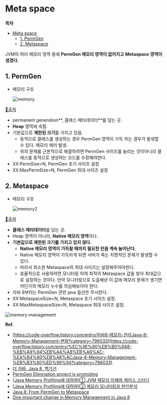 # Meta space

**목차**

- [Meta space](#meta-space)
    - [1. PermGen](#1-permgen)
    - [2. Metaspace](#2-metaspace)

JVM의 여러 메모리 영역 중에 **PermGen 메모리 영역이 없어지고** **Metaspace** **영역이 생겼다.**

## 1. PermGen

- 메모리 구조

  ![memory](https://user-images.githubusercontent.com/42997924/142433257-9316af02-f095-4d9d-bd22-ce75ecb257e6.png)

[🔼출처](https://code-overflow.tistory.com/entry/%EC%9E%90%EB%B0%948-%EB%A9%94%EB%AA%A8%EB%A6%AC-%EA%B4%80%EB%A6%ACJava-8-Memory-Management-%EB%B3%80%ED%99%94?category=796033)

- permanent generation**, 클래스 메타데이터**를 담는 곳.
- **Heap** 영역에 속함.
- 기본값으로 **제한된 크기**를 가지고 있음.
    - 동적으로 클래스를 생성하는 경우 PermGen 영역이 가득 차는 경우가 발생할 수 있다. 메모리 에러 발생.
    - 위의 문제를 근본적으로 해결하려면 PermGen 사이즈를 늘리는 것이아니라 클래스를 동적으로 생성하는 코드를 수정해야한다.
- XX:PermSize=N, PermGen 초기 사이즈 설정
- XX:MaxPermSize=N, PermGen 최대 사이즈 설정

## 2. Metaspace

- 메모리 구조

  ![memory2](https://user-images.githubusercontent.com/42997924/142433263-79fb017a-97f5-4450-8b14-c470ccbe03c1.png)

[🔼출처](https://code-overflow.tistory.com/entry/%EC%9E%90%EB%B0%948-%EB%A9%94%EB%AA%A8%EB%A6%AC-%EA%B4%80%EB%A6%ACJava-8-Memory-Management-%EB%B3%80%ED%99%94?category=796033)

- **클래스 메타데이터**를 담는 곳.
- Heap 영역이 아니라, **Native 메모리 영역**이다.
- **기본값으로 제한된 크기를 가지고 있지 않다.**
    - **Native 메모리 영역이 가득찰 때까지 필요한 만큼 계속 늘어난다.**
    - Native 메모리 영역이 가득차게 되면 서버가 죽는 치명적인 문제가 발생할 수 있다.
    - 따라서 최소한 Metaspace의 최대 사이즈는 설정해주어야한다.
    - 효율적으로 사용하려면 모니터링 하여 최적의 Metaspace 값을 찾아 최대값으로 설정하는 것이다. 만약 모니터링으로 도출해낸 이 값에 메모리 문제가 생기면 어딘가의 메모리 누수를 의심해보아야 한다.
- 자바 8부터는 PermGen 관련 java 옵션은 무시한다.
- XX:MetaspaceSize=N, Metaspace 초기 사이즈 설정.
- XX:MaxMetaspaceSize=N, Metaspace 최대 사이즈 설정.

![memory-management](https://user-images.githubusercontent.com/42997924/142433643-30799d17-7afd-4e4f-8bb6-4bf9a079bd4c.png)

**Ref.**

- [https://code-overflow.tistory.com/entry/자바8-메모리-관리Java-8-Memory-Management-변화?category=796033](https://code-overflow.tistory.com/entry/%EC%9E%90%EB%B0%948-%EB%A9%94%EB%AA%A8%EB%A6%AC-%EA%B4%80%EB%A6%ACJava-8-Memory-Management-%EB%B3%80%ED%99%94?category=796033)
- [더 자바, Java 8, 백기선](https://www.inflearn.com/course/the-java-java8/dashboard)
- [PermGen Elimination project is promoting](http://mail.openjdk.java.net/pipermail/hotspot-dev/2012-September/006679.html)
- [[Java Memory Profiling에 대하여]① JVM 메모리 이해와 케이스 스터디](https://m.post.naver.com/viewer/postView.nhn?volumeNo=23726161&memberNo=36733075)
- [[Java Memory Profiling에 대하여]② 메모리 모니터링과 원인분석](https://m.post.naver.com/viewer/postView.nhn?volumeNo=24042502&memberNo=36733075)
- [Java 8: From PermGen to Metaspace](https://dzone.com/articles/java-8-permgen-metaspace)
- [One important change in Memory Management in Java 8](http://karunsubramanian.com/websphere/one-important-change-in-memory-management-in-java-8/)